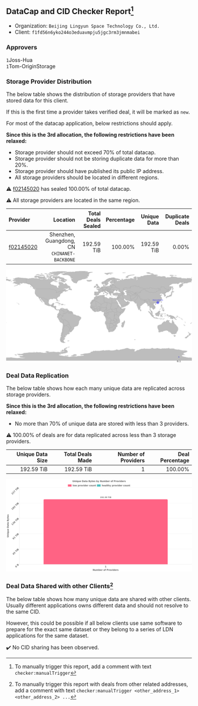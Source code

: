 ## DataCap and CID Checker Report[^1]
 - Organization: `Beijing Lingyun Space Technology Co., Ltd.`
 - Client: `f1fd56n6yko244o3eduavmpju5jgc3rm3jmnmabei`
### Approvers
`1`Joss-Hua<br/>`1`Tom-OriginStorage

### Storage Provider Distribution
The below table shows the distribution of storage providers that have stored data for this client.

If this is the first time a provider takes verified deal, it will be marked as `new`.

For most of the datacap application, below restrictions should apply.

**Since this is the 3rd allocation, the following restrictions have been relaxed:**
 - Storage provider should not exceed 70% of total datacap.
 - Storage provider should not be storing duplicate data for more than 20%.
 - Storage provider should have published its public IP address.
 - All storage providers should be located in different regions.

⚠️ [f02145020](https://filfox.info/en/address/f02145020) has sealed 100.00% of total datacap.

⚠️ All storage providers are located in the same region.

| Provider                                              |                                        Location | Total Deals Sealed | Percentage | Unique Data | Duplicate Deals |
| :---------------------------------------------------- | ----------------------------------------------: | -----------------: | ---------: | ----------: | --------------: |
| [f02145020](https://filfox.info/en/address/f02145020) | Shenzhen, Guangdong, CN<br/>`CHINANET-BACKBONE` |         192.59 TiB |    100.00% |  192.59 TiB |           0.00% |

<img src="https://raw.githubusercontent.com/data-preservation-programs/filplus-checker-assets/main/filecoin-project/filecoin-plus-large-datasets/issues/1348/1693279104467.png"/>

### Deal Data Replication
The below table shows how each many unique data are replicated across storage providers.


**Since this is the 3rd allocation, the following restrictions have been relaxed:**
- No more than 70% of unique data are stored with less than 3 providers.

⚠️ 100.00% of deals are for data replicated across less than 3 storage providers.

| Unique Data Size | Total Deals Made | Number of Providers | Deal Percentage |
| ---------------: | ---------------: | ------------------: | --------------: |
|       192.59 TiB |       192.59 TiB |                   1 |         100.00% |

<img src="https://raw.githubusercontent.com/data-preservation-programs/filplus-checker-assets/main/filecoin-project/filecoin-plus-large-datasets/issues/1348/1693279105150.png"/>

### Deal Data Shared with other Clients[^3]
The below table shows how many unique data are shared with other clients.
Usually different applications owns different data and should not resolve to the same CID.

However, this could be possible if all below clients use same software to prepare for the exact same dataset or they belong to a series of LDN applications for the same dataset.

✔️ No CID sharing has been observed.

[^1]: To manually trigger this report, add a comment with text `checker:manualTrigger`

[^2]: Deals from those addresses are combined into this report as they are specified with `checker:manualTrigger`

[^3]: To manually trigger this report with deals from other related addresses, add a comment with text `checker:manualTrigger <other_address_1> <other_address_2> ...`
